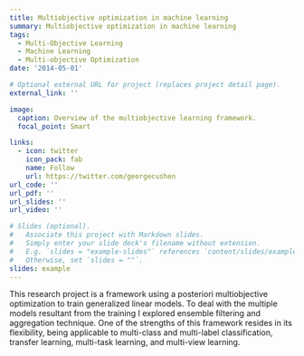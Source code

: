 ```yaml
---
title: Multiobjective optimization in machine learning
summary: Multiobjective optimization in machine learning
tags:
  - Multi-Objective Learning
  - Machine Learning
  - Multi-objective Optimization
date: '2014-05-01'

# Optional external URL for project (replaces project detail page).
external_link: ''

image:
  caption: Overview of the multiobjective learning framework.
  focal_point: Smart

links:
  - icon: twitter
    icon_pack: fab
    name: Follow
    url: https://twitter.com/georgecushen
url_code: ''
url_pdf: ''
url_slides: ''
url_video: ''

# Slides (optional).
#   Associate this project with Markdown slides.
#   Simply enter your slide deck's filename without extension.
#   E.g. `slides = "example-slides"` references `content/slides/example-slides.md`.
#   Otherwise, set `slides = ""`.
slides: example
---
```


This research project is a framework using a posteriori multiobjective optimization to train generalized linear models. To deal with the multiple models resultant from the training I explored ensemble filtering and aggregation technique. One of the strengths of this framework resides in its flexibility, being applicable to multi-class and multi-label classification, transfer learning, multi-task learning, and multi-view learning. 
